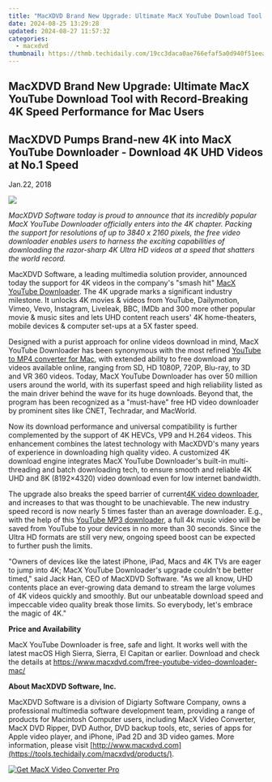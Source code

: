 ```yaml
---
title: "MacXDVD Brand New Upgrade: Ultimate MacX YouTube Download Tool with Record-Breaking 4K Speed Performance for Mac Users"
date: 2024-08-25 13:29:28
updated: 2024-08-27 11:57:32
categories:
  - macxdvd
thumbnail: https://thmb.techidaily.com/19cc3daca0ae766efaf5a0d940f51eeacf8f6380658cff3e15c9f29d7f7d98eb.jpg
---
```


## MacXDVD Brand New Upgrade: Ultimate MacX YouTube Download Tool with Record-Breaking 4K Speed Performance for Mac Users

## MacXDVD Pumps Brand-new 4K into MacX YouTube Downloader - Download 4K UHD Videos at No.1 Speed

Jan.22, 2018

![](https://www.macxdvd.com/press-room/../press-room/image/youtube-4k-upgrade.jpg) 

_MacXDVD Software today is proud to announce that its incredibly popular MacX YouTube Downloader officially enters into the 4K chapter. Packing the support for resolutions of up to 3840 x 2160 pixels, the free video downloader enables users to harness the exciting capabilities of downloading the razor-sharp 4K Ultra HD videos at a speed that shatters the world record._ 

MacXDVD Software, a leading multimedia solution provider, announced today the support for 4K videos in the company's "smash hit" [MacX YouTube Downloader](https://tools.techidaily.com/macxdvd/products/). The 4K upgrade marks a significant industry milestone. It unlocks 4K movies & videos from YouTube, Dailymotion, Vimeo, Vevo, Instagram, Liveleak, BBC, IMDb and 300 more other popular movie & music sites and lets UHD content reach users' 4K home-theaters, mobile devices & computer set-ups at a 5X faster speed.

Designed with a purist approach for online videos download in mind, MacX YouTube Downloader has been synonymous with the most refined [YouTube to MP4 converter for Mac](https://tools.techidaily.com/macxdvd/products/), with extended ability to free download any videos available online, ranging from SD, HD 1080P, 720P, Blu-ray, to 3D and VR 360 videos. Today, MacX YouTube Downloader has over 50 million users around the world, with its superfast speed and high reliability listed as the main driver behind the wave for its huge downloads. Beyond that, the program has been recognized as a "must-have" free HD video downloader by prominent sites like CNET, Techradar, and MacWorld. 

Now its download performance and universal compatibility is further complemented by the support of 4K HEVCs, VP9 and H.264 videos. This enhancement combines the latest technology with MacXDVD's many years of experience in downloading high quality video. A customized 4K download engine integrates MacX YouTube Downloader's built-in multi-threading and batch downloading tech, to ensure smooth and reliable 4K UHD and 8K (8192×4320) video download even for low internet bandwidth. 

The upgrade also breaks the speed barrier of current[4K video downloader](https://tools.techidaily.com/macxdvd/products/), and increases to that was thought to be unachievable. The new industry speed record is now nearly 5 times faster than an average downloader. E.g., with the help of this [YouTube MP3 downloader](https://tools.techidaily.com/macxdvd/products/), a full 4k music video will be saved from YouTube to your devices in no more than 30 seconds. Since the Ultra HD formats are still very new, ongoing speed boost can be expected to further push the limits.

"Owners of devices like the latest iPhone, iPad, Macs and 4K TVs are eager to jump into 4K; MacX YouTube Downloader's upgrade couldn't be better timed," said Jack Han, CEO of MacXDVD Software. "As we all know, UHD contents place an ever-growing data demand to stream the large volumes of 4K videos quickly and smoothly. But our unbeatable download speed and impeccable video quality break those limits. So everybody, let's embrace the magic of 4K."

**Price and Availability**

MacX YouTube Downloader is free, safe and light. It works well with the latest macOS High Sierra, Sierra, El Capitan or earlier. Download and check the details at <https://www.macxdvd.com/free-youtube-video-downloader-mac/>

**About MacXDVD Software, Inc.**

MacXDVD Software is a division of Digiarty Software Company, owns a professional multimedia software development team, providing a range of products for Macintosh Computer users, including MacX Video Converter, MacX DVD Ripper, DVD Author, DVD backup tools, etc, series of apps for Apple video player, and iPhone, iPad 2D and 3D video games. More information, please visit [http://www.macxdvd.com](https://tools.techidaily.com/macxdvd/products/). 

[![Get MacX Video Converter Pro](https://www.macxdvd.com/press-room/../adv/mvcp-banner-r.jpg)](https://tools.techidaily.com/macxdvd/products/)

<ins class="adsbygoogle"
     style="display:block"
     data-ad-format="autorelaxed"
     data-ad-client="ca-pub-7571918770474297"
     data-ad-slot="1223367746"></ins>



<ins class="adsbygoogle"
     style="display:block"
     data-ad-client="ca-pub-7571918770474297"
     data-ad-slot="8358498916"
     data-ad-format="auto"
     data-full-width-responsive="true"></ins>
